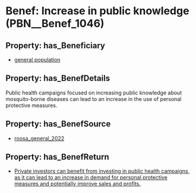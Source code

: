 # Benef: __Increase in public knowledge__ (PBN__Benef_1046)

## Property: has_Beneficiary

* [general population](../Stakeholder/PBN__Stakeholder_9)

## Property: has_BenefDetails

Public health campaigns focused on increasing public knowledge about mosquito-borne diseases can lead to an increase in the use of personal protective measures.

## Property: has_BenefSource

* [roosa_general_2022](../Article/PBN__Article_217)

## Property: has_BenefReturn

* [Private investors can benefit from investing in public health campaigns, as it can lead to an increase in demand for personal protective measures and potentially improve sales and profits.](../BenefReturn/PBN__BenefReturn_1167)

